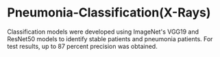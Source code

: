 # Pneumonia-Classification(X-Rays)
Classification models were developed using ImageNet's VGG19 and ResNet50 models to identify stable patients and pneumonia patients.
For test results, up to 87 percent precision was obtained.

